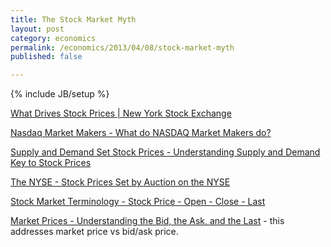 ```yaml
---
title: The Stock Market Myth
layout: post
category: economics
permalink: /economics/2013/04/08/stock-market-myth
published: false

---
```

{% include JB/setup %}
<div id="node-269" class="node node-economics node-promoted node-unpublished">
  <div class="content clearfix">
    <div class="field field-name-body field-type-text-with-summary field-label-hidden"><div class="field-items"><div class="field-item even"><p><a href="https://nyse.nyx.com/financial-literacy/all-about-investing/stocks/what-drives-stock-prices">What Drives Stock Prices | New York Stock Exchange</a></p>
<p><a href="http://stocks.about.com/od/tradingbasics/a/Marketmak011205.htm">Nasdaq Market Makers - What do NASDAQ Market Makers do?</a></p>
<p><a href="http://stocks.about.com/od/tradingbasics/a/032909prices.htm">Supply and Demand Set Stock Prices - Understanding Supply and Demand Key to Stock Prices</a></p>
<p><a href="http://stocks.about.com/od/tradingbasics/a/NYSE011705.htm">The NYSE - Stock Prices Set by Auction on the NYSE</a></p>
<p><a href="http://www.liberatedstocktrader.com/stock-price/">Stock Market Terminology - Stock Price - Open - Close - Last</a></p>
<p><a href="http://daytrading.about.com/od/daytradingbasics/a/BidAskLast.htm">Market Prices - Understanding the Bid, the Ask, and the Last</a> - this addresses market price vs bid/ask price.</p>
</div></div></div>  </div>
</div>
